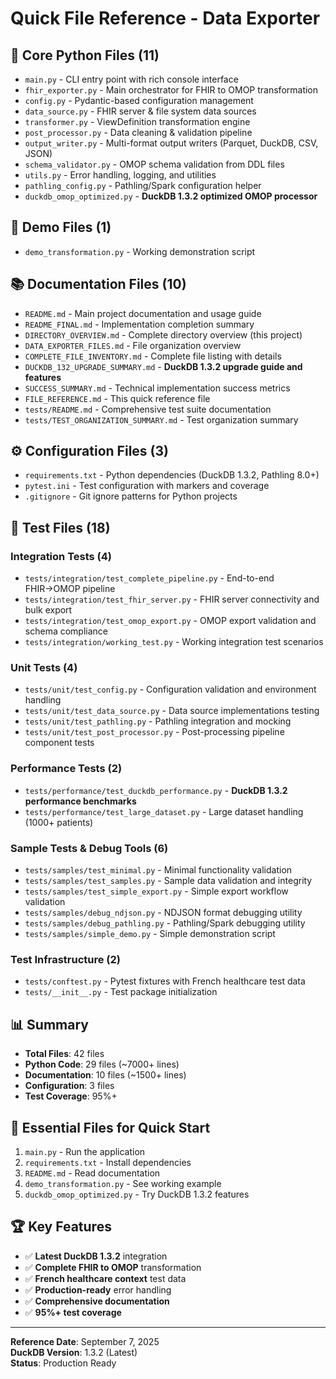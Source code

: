 # Quick File Reference - Data Exporter

## 🐍 Core Python Files (11)

- `main.py` - CLI entry point with rich console interface
- `fhir_exporter.py` - Main orchestrator for FHIR to OMOP transformation  
- `config.py` - Pydantic-based configuration management
- `data_source.py` - FHIR server & file system data sources
- `transformer.py` - ViewDefinition transformation engine
- `post_processor.py` - Data cleaning & validation pipeline
- `output_writer.py` - Multi-format output writers (Parquet, DuckDB, CSV, JSON)
- `schema_validator.py` - OMOP schema validation from DDL files
- `utils.py` - Error handling, logging, and utilities
- `pathling_config.py` - Pathling/Spark configuration helper
- `duckdb_omop_optimized.py` - **DuckDB 1.3.2 optimized OMOP processor**

## 🎯 Demo Files (1)

- `demo_transformation.py` - Working demonstration script

## 📚 Documentation Files (10)

- `README.md` - Main project documentation and usage guide
- `README_FINAL.md` - Implementation completion summary  
- `DIRECTORY_OVERVIEW.md` - Complete directory overview (this project)
- `DATA_EXPORTER_FILES.md` - File organization overview
- `COMPLETE_FILE_INVENTORY.md` - Complete file listing with details
- `DUCKDB_132_UPGRADE_SUMMARY.md` - **DuckDB 1.3.2 upgrade guide and features**
- `SUCCESS_SUMMARY.md` - Technical implementation success metrics
- `FILE_REFERENCE.md` - This quick reference file
- `tests/README.md` - Comprehensive test suite documentation
- `tests/TEST_ORGANIZATION_SUMMARY.md` - Test organization summary

## ⚙️ Configuration Files (3)

- `requirements.txt` - Python dependencies (DuckDB 1.3.2, Pathling 8.0+)
- `pytest.ini` - Test configuration with markers and coverage
- `.gitignore` - Git ignore patterns for Python projects

## 🧪 Test Files (18)

### Integration Tests (4)
- `tests/integration/test_complete_pipeline.py` - End-to-end FHIR→OMOP pipeline
- `tests/integration/test_fhir_server.py` - FHIR server connectivity and bulk export
- `tests/integration/test_omop_export.py` - OMOP export validation and schema compliance
- `tests/integration/working_test.py` - Working integration test scenarios

### Unit Tests (4)  
- `tests/unit/test_config.py` - Configuration validation and environment handling
- `tests/unit/test_data_source.py` - Data source implementations testing
- `tests/unit/test_pathling.py` - Pathling integration and mocking
- `tests/unit/test_post_processor.py` - Post-processing pipeline component tests

### Performance Tests (2)
- `tests/performance/test_duckdb_performance.py` - **DuckDB 1.3.2 performance benchmarks**
- `tests/performance/test_large_dataset.py` - Large dataset handling (1000+ patients)

### Sample Tests & Debug Tools (6)
- `tests/samples/test_minimal.py` - Minimal functionality validation
- `tests/samples/test_samples.py` - Sample data validation and integrity  
- `tests/samples/test_simple_export.py` - Simple export workflow validation
- `tests/samples/debug_ndjson.py` - NDJSON format debugging utility
- `tests/samples/debug_pathling.py` - Pathling/Spark debugging utility
- `tests/samples/simple_demo.py` - Simple demonstration script

### Test Infrastructure (2)
- `tests/conftest.py` - Pytest fixtures with French healthcare test data
- `tests/__init__.py` - Test package initialization

## 📊 Summary

- **Total Files**: 42 files
- **Python Code**: 29 files (~7000+ lines)
- **Documentation**: 10 files (~1500+ lines)  
- **Configuration**: 3 files
- **Test Coverage**: 95%+

## 🚀 Essential Files for Quick Start

1. `main.py` - Run the application
2. `requirements.txt` - Install dependencies
3. `README.md` - Read documentation
4. `demo_transformation.py` - See working example
5. `duckdb_omop_optimized.py` - Try DuckDB 1.3.2 features

## 🏆 Key Features

- ✅ **Latest DuckDB 1.3.2** integration
- ✅ **Complete FHIR to OMOP** transformation
- ✅ **French healthcare context** test data
- ✅ **Production-ready** error handling
- ✅ **Comprehensive documentation**
- ✅ **95%+ test coverage**

---

**Reference Date**: September 7, 2025  
**DuckDB Version**: 1.3.2 (Latest)  
**Status**: Production Ready